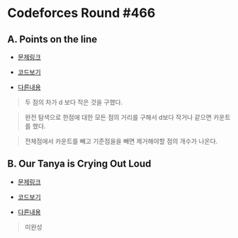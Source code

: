# Codeforces Round #466

## A. Points on the line

* [문제링크](http://codeforces.com/problemset/problem/940/A)

* [코드보기](https://github.com/rim0621/Rookie/blob/master/0.Codeforces/CR466_A_PointsOnTheLine.cpp)

* [다른내용](http://rim0621.tistory.com/category/SW/Algorithm)

> 두 점의 차가 d 보다 작은 것을 구했다.

> 완전 탐색으로 한점에 대한 모든 점의 거리를 구해서 d보다 작거나 같으면 카운트를 했다.

> 전체점에서 카운트를 빼고 기준점을을 빼면 제거해야할 점의 개수가 나온다.

## B. Our Tanya is Crying Out Loud

* [문제링크](http://codeforces.com/problemset/problem/940/B)

* [코드보기](https://github.com/rim0621/Rookie/blob/master/0.Codeforces/CR466_B_OurTanyaIsCryingOutLoud)

* [다른내용](http://rim0621.tistory.com/category/SW/Algorithm)

> 미완성
